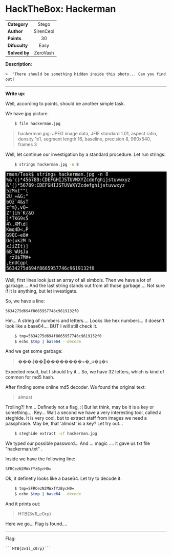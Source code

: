 # HackTheBox: Hackerman

| | |
| ------------- |:-------------:|
|  **Category** | Stego        |
| **Author**      | SirenCeol    |
| **Points**       | 30           |
| **Difuculty**  | Easy        |
| **Solved by** | ZeroVash		|


**Description**: 

	>  'There should be something hidden inside this photo... Can you find out? 


***

**Write up**:

Well, according to points, should be another simple task. 

We have jpg picture. 

```bash
	$ file hackerman.jpg
```

>hackerman.jpg: JPEG image data, JFIF standard 1.01, aspect ratio, density 1x1, segment length 16, baseline, precision 8, 960x540, frames 3

Well, let continue our investigation by a standard procedure. Let run strings:

```bash
	$ strings hackerman.jpg -n 8
```

![ ](writeup_png/strings.png  "strings")

Well, first lines look just an array of all simbols. Then we have a lot of garbage.... And the last string stands out from all those garbage.... Not sure if it is anything, but let investigate.

So, we have a line:
	
	5634275d694f8665957746c9619132f0
	 
Hm... A string of numbers and letters.... Looks like hex numbers... it doesn't look like a base64.... BUT I will still check it.

```bash
	$ tmp=5634275d694f8665957746c9619132f0
	$ echo $tmp | base64 --decode
```
And we get some garbage:
>���۾]����������=�_u�g�s

Expected result, but I should try it... So, we have 32 letters, which is kind of common for md5  hash.

After finding some online md5 decoder. We found the original text:

> almost

Trolling?! hm... Definetly not a flag, :( 
But let think, may be it is a key or something.... Key... Wait a second we have a very interesting tool, called a steghide. It is very cool, but to extract staff from images we need a passphrase. May be, that 'almost' is a key? Let try out...

```bash
	$ steghide extract -sf hackerman.jpg
```
	
We typed our possible password... And ... magic .... it gave us txt file "hackerman.txt" .
	
Inside we have the following line:

	SFRCezN2MWxfYzBycH0=

Ok, it definetly looks like a base64. Let try to decode it.
	
```bash
	$ tmp=SFRCezN2MWxfYzBycH0=
	$ echo $tmp | base64 --decode
```

And it prints out:

>	HTB{3v1l_c0rp}
	
Here we go... Flag is found....
	
***

Flag:
	
	```HTB{3v1l_c0rp}```